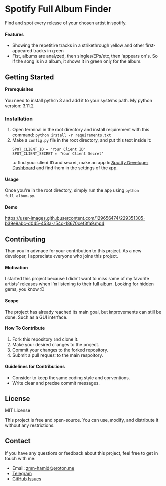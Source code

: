 # Spotify Full Album Finder

Find and spot every release of your chosen artist in spotify.

#### Features

- Showing the repetitive tracks in a strikethrough yellow and other first-appeared tracks in green
- Fist, albums are analyzed, then singles/EPs/etc, then 'appears on's. So if the song is in a album, it shows it in green only for the album.

## Getting Started

#### Prerequisites

You need to install python 3 and add it to your systems path.
My python version: 3.11.2

### Installation

1. Open terminal in the root directory and install requirement with this command:
   `python install -r requirements.txt`
2. Make a `config.py` file in the root directory, and put this text inside it:
   ```
   SPOT_CLIENT_ID = 'Your Client ID'
   SPOT_CLIENT_SECRET = 'Your Client Secret'
   ```
   to find your client ID and secret, make an app in [Spotify Developer Dashboard](https://developer.spotify.com/dashboard) and find them in the settings of the app.

#### Usage

Once you're in the root directory, simply run the app using `python full_album.py`.

#### Demo

https://user-images.githubusercontent.com/129656474/229351305-b39e9abc-d045-453a-a54c-18670cef3fa9.mp4

## Contributing

Than you in advnace for your contribution to this project. As a new developer, I appreciate everyone who joins this project.

#### Motivation

I started this project because I didn't want to miss some of my favorite artists' releases when I'm listening to their full album. Looking for hidden gems, you know :D

#### Scope

The project has already reached its main goal, but improvements can still be done. Such as a GUI interface.

#### How To Contribute

1. Fork this repository and clone it.
2. Make your desired changes to the project.
3. Commit your changes to the forked repository.
4. Submit a pull request to the main respoitory.

#### Guidelines for Contributions

- Consider to keep the same coding style and conventions.
- Write clear and precise commit messages.

## License

MIT License

This project is free and open-source. You can use, modify, and distribute it without any restrictions.

## Contact

If you have any questions or feedback about this project, feel free to get in touch with me:

- Email: zmn-hamid@proton.me
- [Telegram](https://t.me/hamid1780)
- [GitHub Issues](https://github.com/zmn-hamid/spotify-full-album/issues)
